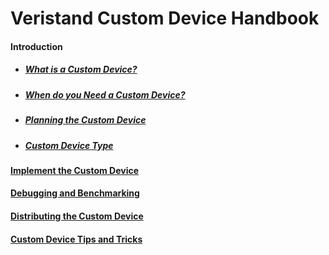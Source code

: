

# Veristand Custom Device Handbook


#### Introduction

- ##### [What is a Custom Device?](WhatIsACustomDevice.md)

- ##### [When do you Need a Custom Device?](WhenDoYouNeedACD.md)

- ##### [Planning the Custom Device](PlanningTheCustomDevice.md)

- ##### [Custom Device Type](Custom_Device_Types.md)

#### [Implement the Custom Device](ImplementTheCustomDevice.md)

#### [Debugging and Benchmarking](DebuggingAndBenchmarking.md)

#### [Distributing the Custom Device](DistributingTheCustomDevice.md)

#### [Custom Device Tips and Tricks](CustomDeviceTipsAndTricks.md)

